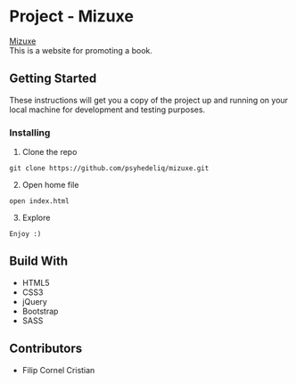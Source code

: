 # Project - Mizuxe #
[Mizuxe](https://psyhedeliq.github.io/mizuxe/)  
This is a website for promoting a book.

## Getting Started ##
These instructions will get you a copy of the project up and running on your local machine for development and testing purposes.

### Installing ###

  1. Clone the repo  
  
    git clone https://github.com/psyhedeliq/mizuxe.git
  
  2. Open home file  
  
    open index.html 
  
  3. Explore  
  
    Enjoy :)

## Build With ##
  * HTML5
  * CSS3
  * jQuery
  * Bootstrap
  * SASS
  
## Contributors ##
  * Filip Cornel Cristian
